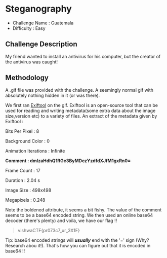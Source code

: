 # Steganography
- Challenge Name : Guatemala
- Difficulty :  Easy

## Challenge Description
My friend wanted to install an antivirus for his computer, but the creator of the antivirus was caught!

## Methodology
A .gif file was provided with the challenge. A seemingly normal gif with absolutely nothing hidden in it (or was there).

We first ran [Exiftool](https://github.com/exiftool/exiftool) on the gif. Exiftool is an open-source tool that can be used for reading and writing metadata(some extra data about the image size,version etc) to a variety of files. An extract of the metadata given by Exiftool :

Bits Per Pixel                  : 8

Background Color                : 0

Animation Iterations            : Infinite

**Comment                         : dmlzaHdhQ1RGe3ByMDczYzdfdXJfM1gxRn0=**

Frame Count                     : 17

Duration                        : 2.04 s

Image Size                      : 498x498

Megapixels                      : 0.248

Note the boldened attribute, it seems a bit fishy. The value of the comment seems to be a base64 encoded string. We then used an online base64 decoder (there's plenty) and voila, we have our flag !!

> vishwaCTF{pr073c7_ur_3X1F}

Tip: base64 encoded strings will ***usually*** end with the '=' sign (Why? Research abou it!). That's how you can figure out that it is encoded in base64 !!